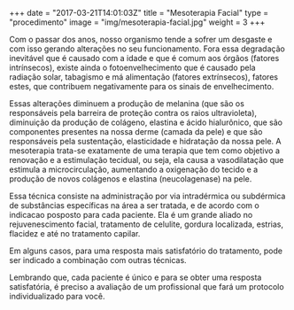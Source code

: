 +++
date = "2017-03-21T14:01:03Z"
title = "Mesoterapia Facial"
type = "procedimento"
image = "img/mesoterapia-facial.jpg"
weight = 3
+++

Com o passar dos anos, nosso organismo tende a sofrer um desgaste e com isso gerando alterações no seu funcionamento. Fora essa degradação inevitável que é causado com a idade e que é comum aos órgãos (fatores intrínsecos), existe ainda o fotoenvelhecimento que é causado pela radiação solar, tabagismo e má alimentação (fatores extrínsecos),   fatores estes, que contribuem negativamente para os sinais de envelhecimento.

Essas alterações diminuem a produção de melanina (que são os responsáveis pela  barreira de proteção contra os raios ultravioleta),  diminuição da produção de colágeno, elastina e ácido hialurônico, que são componentes presentes na nossa derme (camada da pele) e que  são  responsáveis pela sustentação, elasticidade e hidratação da nossa pele.
A mesoterapia trata-se  exatamente de uma terapia que tem como objetivo a renovação e a  estimulação tecidual, ou seja, ela causa a vasodilatação que estimula a microcirculação, aumentando a oxigenação do tecido e a produção de novos colágenos e elastina (neucolagenase) na pele.

Essa técnica consiste na administração por via intradérmica ou subdérmica  de substâncias específicas na área a ser tratada,  e  de acordo com o indicacao posposto para cada paciente.  Ela é um grande aliado no rejuvenescimento facial,  tratamento de celulite, gordura localizada, estrias, flacidez e até no tratamento capilar.

Em alguns casos, para uma resposta mais satisfatório do tratamento, pode ser  indicado a combinação com outras técnicas.

Lembrando que, cada paciente é único e para se obter uma resposta satisfatória, é preciso a avaliação de um profissional que fará um protocolo individualizado para você.
